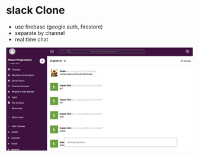 # slack Clone

- use firebase (google auth, firestore)
- separate by channel
- real time chat

![txt](assets/img/slack.png)
